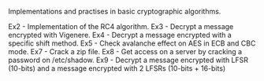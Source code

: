 Implementations and practises in basic cryptographic algorithms.

Ex2 - Implementation of the RC4 algorithm.
Ex3 - Decrypt a message encrypted with Vigenere.
Ex4 - Decrypt a message encrypted with a specific shift method.
Ex5 - Check avalanche effect on AES in ECB and CBC mode.
Ex7 - Crack a zip file.
Ex8 - Get access on a server by cracking a password on /etc/shadow.
Ex9 - Decrypt a message encrypted with LFSR (10-bits) and a message encrypted with 2 LFSRs (10-bits + 16-bits)
